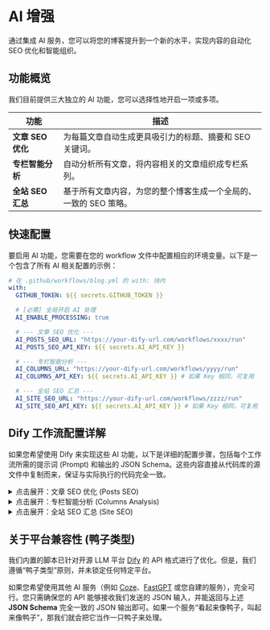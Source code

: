 # AI 增强

通过集成 AI 服务，您可以将您的博客提升到一个新的水平，实现内容的自动化 SEO 优化和智能组织。

## 功能概览

我们目前提供三大独立的 AI 功能，您可以选择性地开启一项或多项。

| 功能               | 描述                                                     |
| ------------------ | -------------------------------------------------------- |
| **文章 SEO 优化**  | 为每篇文章自动生成更具吸引力的标题、摘要和 SEO 关键词。    |
| **专栏智能分析**   | 自动分析所有文章，将内容相关的文章组织成专栏系列。       |
| **全站 SEO 汇总**  | 基于所有文章内容，为您的整个博客生成一个全局的、一致的 SEO 策略。 |

## 快速配置

要启用 AI 功能，您需要在您的 workflow 文件中配置相应的环境变量。以下是一个包含了所有 AI 相关配置的示例：

```yaml
# 在 .github/workflows/blog.yml 的 with: 块内
with:
  GITHUB_TOKEN: ${{ secrets.GITHUB_TOKEN }}

  # [必需] 全局开启 AI 处理
  AI_ENABLE_PROCESSING: true

  # --- 文章 SEO 优化 ---
  AI_POSTS_SEO_URL: "https://your-dify-url.com/workflows/xxxx/run"
  AI_POSTS_SEO_API_KEY: ${{ secrets.AI_API_KEY }}

  # --- 专栏智能分析 ---
  AI_COLUMNS_URL: "https://your-dify-url.com/workflows/yyyy/run"
  AI_COLUMNS_API_KEY: ${{ secrets.AI_API_KEY }} # 如果 Key 相同，可复用

  # --- 全站 SEO 汇总 ---
  AI_SITE_SEO_URL: "https://your-dify-url.com/workflows/zzzz/run"
  AI_SITE_SEO_API_KEY: ${{ secrets.AI_API_KEY }} # 如果 Key 相同，可复用
```

## Dify 工作流配置详解

如果您希望使用 Dify 来实现这些 AI 功能，以下是详细的配置步骤，包括每个工作流所需的提示词 (Prompt) 和输出的 JSON Schema。这些内容直接从代码库的源文件中复制而来，保证与实际执行的代码完全一致。

<details>
<summary>点击展开：文章 SEO 优化 (Posts SEO)</summary>

#### **提示词 (Prompt)**

```txt
**角色**: 你是一位顶级的SEO专家和内容分析师。

**任务**: 处理一批以JSON格式提供的文章数据。你需要为每篇文章生成独立的SEO元信息。

**工作流程**:

1.  **逐篇分析**: 遍历输入的 `articles` 数组。对每篇文章，根据其标题 (`title`)、内容 (`content`) 和标签 (`labels`) 生成 `description`, `keywords`, 和 `tags`。
2.  **严格遵循格式**: 输出必须是严格符合我提供的 JSON Schema 的单个 JSON 对象。

**输入格式**:
一个 JSON 字符串，其结构为 `{ "articles": [{ "id": ..., "title": ..., "content": ..., "labels": [...] }] }`

**输出格式**:
严格遵循 JSON Schema，返回一个包含 `articles_seo` 数组的 JSON。

**请处理以下文章批次**:

```json
{{#articles#}}
```

```

#### **输出 (JSON Schema)**

```json
{
  "type": "object",
  "properties": {
    "articles_seo": {
      "type": "array",
      "description": "每篇文章的SEO优化结果",
      "items": {
        "type": "object",
        "properties": {
          "id": {
            "type": "integer",
            "description": "文章的原始数字ID"
          },
          "optimized_title": {
            "type": "string",
            "description": "SEO优化后的标题（50字符内）",
            "maxLength": 50
          },
          "description": {
            "type": "string",
            "description": "文章的元描述（150字符左右）",
            "maxLength": 160
          },
          "keywords": {
            "type": "array",
            "description": "5-8个核心关键词",
            "items": {
              "type": "string"
            }
          },
          "tags": {
            "type": "array",
            "description": "3-5个分类标签",
            "items": {
              "type": "string"
            }
          }
        },
        "required": [
          "id",
          "optimized_title",
          "description",
          "keywords",
          "tags"
        ]
      }
    },
    "batch_summary": {
      "type": "object",
      "description": "对本次处理批次的宏观分析总结",
      "properties": {
        "common_themes": {
          "type": "array",
          "description": "在这批文章中识别出的共同主题",
          "items": {
            "type": "string"
          }
        },
        "overall_sentiment": {
          "type": "string",
          "description": "这批文章的整体情感基调 (例如: 教学性, 探索性, 批判性)"
        }
      },
      "required": [
        "common_themes",
        "overall_sentiment"
      ]
    }
  },
  "required": [
    "articles_seo",
    "batch_summary"
  ]
}
```

</details>

<details>
<summary>点击展开：专栏智能分析 (Columns Analysis)</summary>

#### **提示词 (Prompt)**

```txt
**角色**: 你是一位资深的内容策划师，擅长从文章标题列表中发现内在联系，将相关内容组织成系列专栏。

**任务**: 分析给出的文章列表（包含ID和标题），识别并创建专栏。每个专栏应包含至少2篇主题相关的文章。

**工作流程**:

1.  **分析标题**: 理解每个标题的核心主题。
2.  **识别系列**: 找出具有明显关联或共同主题的标题。
3.  **构建专栏**: 为每个识别出的系列创建一个专栏对象。

**限制**:

- 专栏名称要精炼，描述要清晰。
- 同一篇文章只归属于一个最合适的专栏。
- 如果找不到任何合适的专栏，返回一个空的 "columns" 数组。

**输入格式**:
一个 JSON 字符串，其结构为 `{ "articles": [{ "id": ..., "title": ... }] }`

**请分析以下文章列表**:

```json
{{#articles#}}
```

```

#### **输出 (JSON Schema)**

```json
{
  "type": "object",
  "properties": {
    "columns": {
      "type": "array",
      "description": "识别出的专栏列表",
      "items": {
        "type": "object",
        "properties": {
          "name": {
            "type": "string",
            "description": "专栏的名称，简洁有吸引力"
          },
          "description": {
            "type": "string",
            "description": "对专栏的简短描述，说明其主题或价值"
          },
          "article_ids": {
            "type": "array",
            "description": "属于该专栏的文章 ID 列表",
            "minItems": 2,
            "items": {
              "type": "integer",
              "description": "文章的数字 ID"
            }
          }
        },
        "required": [
          "name",
          "description",
          "article_ids"
        ]
      }
    }
  },
  "required": [
    "columns"
  ]
}
```

</details>

<details>
<summary>点击展开：全站 SEO 汇总 (Site SEO)</summary>

#### **提示词 (Prompt)**

```txt
**角色**: 你是一位品牌策略专家和顶尖SEO顾问。

**任务**: 基于一个网站所有文章的SEO数据（关键词和标签），提炼并生成代表整个网站身份的核心元信息。

**工作流程**:

1.  **数据分析**: 分析输入的所有文章的 `keywords` 和 `tags`，找出最高频、最重要的主题。
2.  **品牌定位**: 基于这些主题，确定网站的核心价值和品牌形象。
3.  **元信息生成**: 创建 `site_meta` 对象。

**输入格式**:
一个 JSON 字符串，其结构为 `{ "all_articles_seo": [{ "keywords": [...], "tags": [...] }] }`

**请分析以下全站文章的SEO数据**:

```json
{{#all_articles_seo#}}
```

```

#### **输出 (JSON Schema)**

```json
{
  "type": "object",
  "properties": {
    "site_meta": {
      "type": "object",
      "description": "用于网站全局<meta>标签的核心SEO信息",
      "properties": {
        "title": {
          "type": "string",
          "description": "网站主标题 (例如：张三的博客)"
        },
        "description": {
          "type": "string",
          "description": "网站的全局元描述 (160字符内)"
        },
        "keywords": {
          "type": "array",
          "description": "代表整个网站的10-15个核心关键词",
          "items": {
            "type": "string"
          }
        },
        "tagline": {
          "type": "string",
          "description": "网站的品牌标语或口号 (20字符内)"
        }
      },
      "required": [
        "title",
        "description",
        "keywords",
        "tagline"
      ]
    }
  },
  "required": [
    "site_meta"
  ]
}
```

</details>

## 关于平台兼容性 (鸭子类型)

我们内置的脚本已针对开源 LLM 平台 [Dify](https://dify.ai/) 的 API 格式进行了优化。但是，我们遵循“鸭子类型”原则，并未锁定任何特定平台。

如果您希望使用其他 AI 服务（例如 [Coze](https://www.coze.com/)、[FastGPT](https://fastgpt.in/) 或您自建的服务），完全可行。您只需确保您的 API 能够接收我们发送的 JSON 输入，并能返回与上述 **JSON Schema** 完全一致的 JSON 输出即可。如果一个服务“看起来像鸭子，叫起来像鸭子”，那我们就会把它当作一只鸭子来处理。